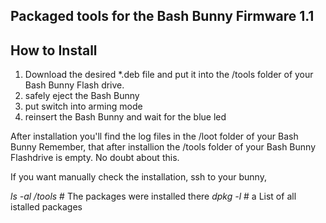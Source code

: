 ## Packaged tools for the Bash Bunny Firmware 1.1

## How to Install
1. Download the desired *.deb file and put it into the /tools folder of your Bash Bunny Flash drive.
2. safely eject the Bash Bunny
3. put switch into arming mode
4. reinsert the Bash Bunny and wait for the blue led

After installation you'll find the log files in the /loot folder of your Bash Bunny
Remember, that after installion the /tools folder of your Bash Bunny Flashdrive is empty. No doubt about this. 

If you want manually check the installation, ssh to your bunny,

*ls -al /tools*   # The packages were installed there
*dpkg -l*         # a List of all istalled packages

